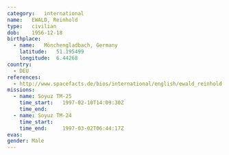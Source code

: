 ```yaml
---
category:	international
name:	EWALD, Reinhold
type:	civilian
dob:	1956-12-18
birthplace:
  - name:	Mönchengladbach, Germany
    latitude:	51.195499
    longitude:	6.44268
country:
  - DEU
references:
  - http://www.spacefacts.de/bios/international/english/ewald_reinhold.htm
missions:
  - name: Soyuz TM-25
    time_start:   1997-02-10T14:09:30Z
    time_end:     
  - name: Soyuz TM-24
    time_start:   
    time_end:     1997-03-02T06:44:17Z
evas:
gender:	Male
---
```

